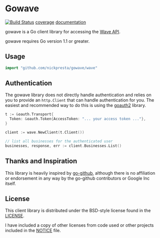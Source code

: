 # Gowave

[![Build Status](https://drone.io/github.com/NickPresta/gowave/status.png)](https://drone.io/github.com/NickPresta/gowave/latest)
[coverage](https://drone.io/github.com/NickPresta/gowave/files/coverage.html)
[documentation]()

gowave is a Go client library for accessing the [Wave API](https://developer.waveapps.com).

gowave requires Go version 1.1 or greater.

## Usage

```go
import "github.com/nickpresta/gowave/wave"
```

## Authentication

The gowave library does not directly handle authentication and relies on you to provide an `http.Client` that can handle authentication for you.
The easiest and recommended way to do this is using the [goauth2](https://code.google.com/p/goauth2/) library.

```go
t := &oauth.Transport{
  Token: &oauth.Token{AccessToken: "... your access token ..."},
}

client := wave.NewClient(t.Client())

// list all businesses for the authenticated user
businesses, response, err := client.Businesses.List()
```

## Thanks and Inspiration

This library is heavily inspired by [go-github](https://github.com/google/go-github), although there is no affiliation
or endorsement in any way by the go-github contributors or Google Inc itself.

## License

This client library is distributed under the BSD-style license found in the [LICENSE](./LICENSE).

I have included a copy of other licenses from code used or other projects included in the [NOTICE](./NOTICE) file.
